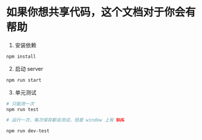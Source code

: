 # 如果你想共享代码，这个文档对于你会有帮助

1. 安装依赖

```bash
npm install
```

2. 启动 server

```bash
npm run start
```

3. 单元测试

```bash
# 只能测一次
npm run test

# 运行一次，每次保存都会测试，但是 window 上有 BUG

npm run dev-test

```
